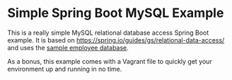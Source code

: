 Simple Spring Boot MySQL Example
================================

This is a really simple MySQL relational database access Spring Boot example.
It is based on https://spring.io/guides/gs/relational-data-access/ and uses the [sample employee
database](https://dev.mysql.com/doc/employee/en/).

As a bonus, this example comes with a Vagrant file to quickly get your environment up and running in
no time.
